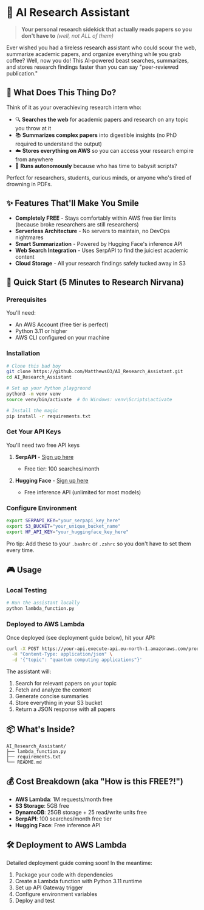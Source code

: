# 🧠 AI Research Assistant

> **Your personal research sidekick that actually reads papers so you don't have to** *(well, not ALL of them)*

Ever wished you had a tireless research assistant who could scour the web, summarize academic papers, and organize everything while you grab coffee? Well, now you do! This AI-powered beast searches, summarizes, and stores research findings faster than you can say "peer-reviewed publication."

## 🎯 What Does This Thing Do?

Think of it as your overachieving research intern who:
- 🔍 **Searches the web** for academic papers and research on any topic you throw at it
- 📚 **Summarizes complex papers** into digestible insights (no PhD required to understand the output)
- ☁️ **Stores everything on AWS** so you can access your research empire from anywhere
- 🤖 **Runs autonomously** because who has time to babysit scripts?

Perfect for researchers, students, curious minds, or anyone who's tired of drowning in PDFs.

## ✨ Features That'll Make You Smile

- **Completely FREE** - Stays comfortably within AWS free tier limits (because broke researchers are still researchers)
- **Serverless Architecture** - No servers to maintain, no DevOps nightmares
- **Smart Summarization** - Powered by Hugging Face's inference API
- **Web Search Integration** - Uses SerpAPI to find the juiciest academic content
- **Cloud Storage** - All your research findings safely tucked away in S3

## 🚀 Quick Start (5 Minutes to Research Nirvana)

### Prerequisites

You'll need:
- An AWS Account (free tier is perfect)
- Python 3.11 or higher
- AWS CLI configured on your machine

### Installation

```bash
# Clone this bad boy
git clone https://github.com/MatthewsO3/AI_Research_Assistant.git
cd AI_Research_Assistant

# Set up your Python playground
python3 -m venv venv
source venv/bin/activate  # On Windows: venv\Scripts\activate

# Install the magic
pip install -r requirements.txt
```

### Get Your API Keys

You'll need two free API keys

1. **SerpAPI** - [Sign up here](https://serpapi.com/)
   - Free tier: 100 searches/month 
   
2. **Hugging Face** - [Sign up here](https://huggingface.co/)
   - Free inference API (unlimited for most models)

### Configure Environment

```bash
export SERPAPI_KEY="your_serpapi_key_here"
export S3_BUCKET="your_unique_bucket_name"
export HF_API_KEY="your_huggingface_key_here"
```

Pro tip: Add these to your `.bashrc` or `.zshrc` so you don't have to set them every time.

## 🎮 Usage

### Local Testing

```bash
# Run the assistant locally
python lambda_function.py
```

### Deployed to AWS Lambda

Once deployed (see deployment guide below), hit your API:

```bash
curl -X POST https://your-api.execute-api.eu-north-1.amazonaws.com/prod/research \
  -H "Content-Type: application/json" \
  -d '{"topic": "quantum computing applications"}'
```

The assistant will:
1. Search for relevant papers on your topic
2. Fetch and analyze the content
3. Generate concise summaries
4. Store everything in your S3 bucket
5. Return a JSON response with all papers

## 📦 What's Inside?

```
AI_Research_Assistant/
├── lambda_function.py   
├── requirements.txt      
└── README.md           
```

## 💰 Cost Breakdown (aka "How is this FREE?!")

- **AWS Lambda**: 1M requests/month free 
- **S3 Storage**: 5GB free 
- **DynamoDB**: 25GB storage + 25 read/write units free
- **SerpAPI**: 100 searches/month free tier
- **Hugging Face**: Free inference API


## 🛠️ Deployment to AWS Lambda

Detailed deployment guide coming soon! In the meantime:

1. Package your code with dependencies
2. Create a Lambda function with Python 3.11 runtime
3. Set up API Gateway trigger
4. Configure environment variables
5. Deploy and test

